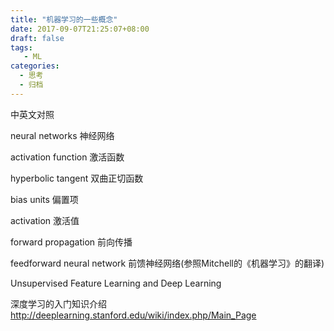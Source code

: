 ```yaml
---
title: "机器学习的一些概念"
date: 2017-09-07T21:25:07+08:00
draft: false
tags: 
   - ML
categories:
  - 思考
  - 归档
---
```


中英文对照

neural networks 神经网络

activation function 激活函数

hyperbolic tangent 双曲正切函数

bias units 偏置项

activation 激活值

forward propagation 前向传播

feedforward neural network 前馈神经网络(参照Mitchell的《机器学习》的翻译) 

Unsupervised Feature Learning and Deep Learning

深度学习的入门知识介绍
http://deeplearning.stanford.edu/wiki/index.php/Main_Page


